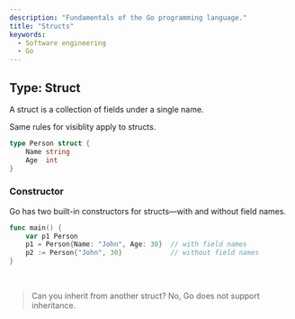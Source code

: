 ```yaml
---
description: "Fundamentals of the Go programming language."
title: "Structs"
keywords:
  - Software engineering
  - Go
---
```


## Type: Struct

A struct is a collection of fields under a single name.

Same rules for visiblity apply to structs.

```go
type Person struct {
    Name string
    Age  int
}
```

### Constructor

Go has two built-in constructors for structs—with and without field names.

```go
func main() {
    var p1 Person
    p1 = Person{Name: "John", Age: 30}  // with field names
    p2 := Person{"John", 30}            // without field names
}
```

</br>

> Can you inherit from another struct? No, Go does not support inheritance.

</br>
</br>
